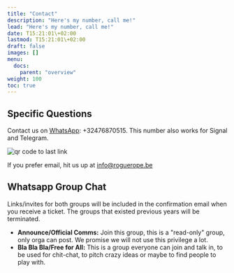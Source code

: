 ```yaml
---
title: "Contact"
description: "Here's my number, call me!"
lead: "Here's my number, call me!"
date: T15:21:01\+02:00
lastmod: T15:21:01\+02:00
draft: false
images: []
menu: 
  docs:
    parent: "overview"
weight: 100
toc: true
---
```

## Specific Questions

  Contact us on [WhatsApp](https://wa.me/32476870515): +32476870515. This number also works for Signal and Telegram.

![qr code to last link](/images/whatsappqr.png)


  If you prefer email, hit us up at info@roguerope.be


## Whatsapp Group Chat

Links/invites for both groups will be included in the confirmation email when you receive a ticket. The groups that existed previous years will be terminated.

* **Announce/Official Comms:** Join this group, this is a "read-only" group, only orga can post. We promise we will not use this privilege a lot. 
* **Bla Bla Bla/Free for All:** This is a group everyone can join and talk in, to be used for chit-chat, to pitch crazy ideas or maybe to find people to play with.
